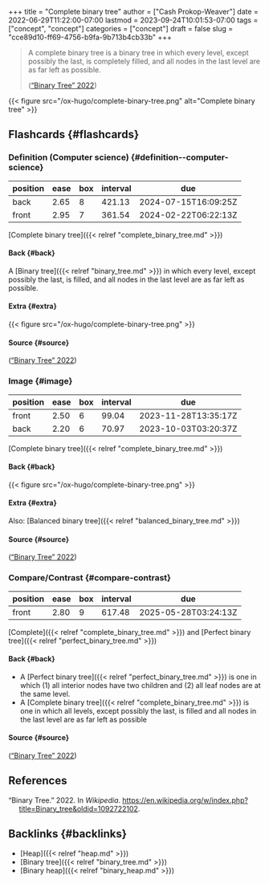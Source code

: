 +++
title = "Complete binary tree"
author = ["Cash Prokop-Weaver"]
date = 2022-06-29T11:22:00-07:00
lastmod = 2023-09-24T10:01:53-07:00
tags = ["concept", "concept"]
categories = ["concept"]
draft = false
slug = "cce89d10-ff69-4756-b9fa-9b713b4cb33b"
+++

> A complete binary tree is a binary tree in which every level, except possibly the last, is completely filled, and all nodes in the last level are as far left as possible.
>
> (<a href="#citeproc_bib_item_1">“Binary Tree” 2022</a>)

{{< figure src="/ox-hugo/complete-binary-tree.png" alt="Complete binary tree" >}}


## Flashcards {#flashcards}


### Definition (Computer science) {#definition--computer-science}

| position | ease | box | interval | due                  |
|----------|------|-----|----------|----------------------|
| back     | 2.65 | 8   | 421.13   | 2024-07-15T16:09:25Z |
| front    | 2.95 | 7   | 361.54   | 2024-02-22T06:22:13Z |

[Complete binary tree]({{< relref "complete_binary_tree.md" >}})


#### Back {#back}

A [Binary tree]({{< relref "binary_tree.md" >}}) in which every level, except possibly the last, is filled, and all nodes in the last level are as far left as possible.


#### Extra {#extra}

{{< figure src="/ox-hugo/complete-binary-tree.png" >}}


#### Source {#source}

(<a href="#citeproc_bib_item_1">“Binary Tree” 2022</a>)


### Image {#image}

| position | ease | box | interval | due                  |
|----------|------|-----|----------|----------------------|
| front    | 2.50 | 6   | 99.04    | 2023-11-28T13:35:17Z |
| back     | 2.20 | 6   | 70.97    | 2023-10-03T03:20:37Z |

[Complete binary tree]({{< relref "complete_binary_tree.md" >}})


#### Back {#back}

{{< figure src="/ox-hugo/complete-binary-tree.png" >}}


#### Extra {#extra}

Also: [Balanced binary tree]({{< relref "balanced_binary_tree.md" >}})


#### Source {#source}

(<a href="#citeproc_bib_item_1">“Binary Tree” 2022</a>)


### Compare/Contrast {#compare-contrast}

| position | ease | box | interval | due                  |
|----------|------|-----|----------|----------------------|
| front    | 2.80 | 9   | 617.48   | 2025-05-28T03:24:13Z |

[Complete]({{< relref "complete_binary_tree.md" >}}) and [Perfect binary tree]({{< relref "perfect_binary_tree.md" >}})


#### Back {#back}

-   A [Perfect binary tree]({{< relref "perfect_binary_tree.md" >}}) is one in which (1) all interior nodes have two children and (2) all leaf nodes are at the same level.
-   A [Complete binary tree]({{< relref "complete_binary_tree.md" >}}) is one in which all levels, except possibly the last, is filled and all nodes in the last level are as far left as possible


#### Source {#source}

(<a href="#citeproc_bib_item_1">“Binary Tree” 2022</a>)

## References

<style>.csl-entry{text-indent: -1.5em; margin-left: 1.5em;}</style><div class="csl-bib-body">
  <div class="csl-entry"><a id="citeproc_bib_item_1"></a>“Binary Tree.” 2022. In <i>Wikipedia</i>. <a href="https://en.wikipedia.org/w/index.php?title=Binary_tree&oldid=1092722102">https://en.wikipedia.org/w/index.php?title=Binary_tree&#38;oldid=1092722102</a>.</div>
</div>


## Backlinks {#backlinks}

-   [Heap]({{< relref "heap.md" >}})
-   [Binary tree]({{< relref "binary_tree.md" >}})
-   [Binary heap]({{< relref "binary_heap.md" >}})
